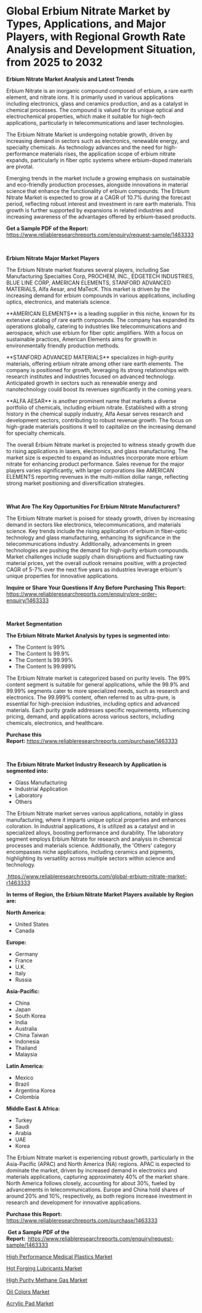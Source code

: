 <p><h1>Global Erbium Nitrate Market by Types, Applications, and Major Players, with Regional Growth Rate Analysis and Development Situation, from 2025 to 2032</h1></p><p><strong>Erbium Nitrate Market Analysis and Latest Trends</strong></p>
<p><p>Erbium Nitrate is an inorganic compound composed of erbium, a rare earth element, and nitrate ions. It is primarily used in various applications including electronics, glass and ceramics production, and as a catalyst in chemical processes. The compound is valued for its unique optical and electrochemical properties, which make it suitable for high-tech applications, particularly in telecommunications and laser technologies.</p><p>The Erbium Nitrate Market is undergoing notable growth, driven by increasing demand in sectors such as electronics, renewable energy, and specialty chemicals. As technology advances and the need for high-performance materials rises, the application scope of erbium nitrate expands, particularly in fiber optic systems where erbium-doped materials are pivotal. </p><p>Emerging trends in the market include a growing emphasis on sustainable and eco-friendly production processes, alongside innovations in material science that enhance the functionality of erbium compounds. The Erbium Nitrate Market is expected to grow at a CAGR of 10.7% during the forecast period, reflecting robust interest and investment in rare earth materials. This growth is further supported by expansions in related industries and increasing awareness of the advantages offered by erbium-based products.</p></p>
<p><strong>Get a Sample PDF of the Report:&nbsp;</strong> <a href="https://www.reliableresearchreports.com/enquiry/request-sample/1463333?utm_campaign=7&utm_medium=2&utm_source=Github&utm_content=ia&utm_term=01042025&utm_id=erbium-nitrate">https://www.reliableresearchreports.com/enquiry/request-sample/1463333</a></p>
<p>&nbsp;</p>
<p><strong>Erbium Nitrate Major Market Players</strong></p>
<p><p>The Erbium Nitrate market features several players, including Sae Manufacturing Specialties Corp, PROCHEM, INC., EDGETECH INDUSTRIES, BLUE LINE CORP, AMERICAN ELEMENTS, STANFORD ADVANCED MATERIALS, Alfa Aesar, and MaTecK. This market is driven by the increasing demand for erbium compounds in various applications, including optics, electronics, and materials science.</p><p>**AMERICAN ELEMENTS** is a leading supplier in this niche, known for its extensive catalog of rare earth compounds. The company has expanded its operations globally, catering to industries like telecommunications and aerospace, which use erbium for fiber optic amplifiers. With a focus on sustainable practices, American Elements aims for growth in environmentally friendly production methods.</p><p>**STANFORD ADVANCED MATERIALS** specializes in high-purity materials, offering erbium nitrate among other rare earth elements. The company is positioned for growth, leveraging its strong relationships with research institutes and industries focused on advanced technology. Anticipated growth in sectors such as renewable energy and nanotechnology could boost its revenues significantly in the coming years.</p><p>**ALFA AESAR** is another prominent name that markets a diverse portfolio of chemicals, including erbium nitrate. Established with a strong history in the chemical supply industry, Alfa Aesar serves research and development sectors, contributing to robust revenue growth. The focus on high-grade materials positions it well to capitalize on the increasing demand for specialty chemicals.</p><p>The overall Erbium Nitrate market is projected to witness steady growth due to rising applications in lasers, electronics, and glass manufacturing. The market size is expected to expand as industries incorporate more erbium nitrate for enhancing product performance. Sales revenue for the major players varies significantly, with larger corporations like AMERICAN ELEMENTS reporting revenues in the multi-million dollar range, reflecting strong market positioning and diversification strategies.</p></p>
<p>&nbsp;</p>
<p><strong>What Are The Key Opportunities For Erbium Nitrate Manufacturers?</strong></p>
<p><p>The Erbium Nitrate market is poised for steady growth, driven by increasing demand in sectors like electronics, telecommunications, and materials science. Key trends include the rising application of erbium in fiber-optic technology and glass manufacturing, enhancing its significance in the telecommunications industry. Additionally, advancements in green technologies are pushing the demand for high-purity erbium compounds. Market challenges include supply chain disruptions and fluctuating raw material prices, yet the overall outlook remains positive, with a projected CAGR of 5-7% over the next five years as industries leverage erbium's unique properties for innovative applications.</p></p>
<p><strong>Inquire or Share Your Questions If Any Before Purchasing This Report:</strong> <a href="https://www.reliableresearchreports.com/enquiry/pre-order-enquiry/1463333?utm_campaign=7&utm_medium=2&utm_source=Github&utm_content=ia&utm_term=01042025&utm_id=erbium-nitrate">https://www.reliableresearchreports.com/enquiry/pre-order-enquiry/1463333</a></p>
<p>&nbsp;</p>
<p><strong>Market Segmentation</strong></p>
<p><strong>The Erbium Nitrate Market Analysis by types is segmented into:</strong></p>
<p><ul><li>The Content Is 99%</li><li>The Content Is 99.9%</li><li>The Content Is 99.99%</li><li>The Content Is 99.999%</li></ul></p>
<p><p>The Erbium Nitrate market is categorized based on purity levels. The 99% content segment is suitable for general applications, while the 99.9% and 99.99% segments cater to more specialized needs, such as research and electronics. The 99.999% content, often referred to as ultra-pure, is essential for high-precision industries, including optics and advanced materials. Each purity grade addresses specific requirements, influencing pricing, demand, and applications across various sectors, including chemicals, electronics, and healthcare.</p></p>
<p><strong>Purchase this Report:&nbsp;</strong><a href="https://www.reliableresearchreports.com/purchase/1463333?utm_campaign=7&utm_medium=2&utm_source=Github&utm_content=ia&utm_term=01042025&utm_id=erbium-nitrate">https://www.reliableresearchreports.com/purchase/1463333</a></p>
<p>&nbsp;</p>
<p><strong>The Erbium Nitrate Market Industry Research by Application is segmented into:</strong></p>
<p><ul><li>Glass Manufacturing</li><li>Industrial Application</li><li>Laboratory</li><li>Others</li></ul></p>
<p><p>The Erbium Nitrate market serves various applications, notably in glass manufacturing, where it imparts unique optical properties and enhances coloration. In industrial applications, it is utilized as a catalyst and in specialized alloys, boosting performance and durability. The laboratory segment employs Erbium Nitrate for research and analysis in chemical processes and materials science. Additionally, the 'Others' category encompasses niche applications, including ceramics and pigments, highlighting its versatility across multiple sectors within science and technology.</p></p>
<p><a href="https://www.reliableresearchreports.com/global-erbium-nitrate-market-r1463333?utm_campaign=7&utm_medium=2&utm_source=Github&utm_content=ia&utm_term=01042025&utm_id=erbium-nitrate">&nbsp;https://www.reliableresearchreports.com/global-erbium-nitrate-market-r1463333</a></p>
<p><strong>In terms of Region, the Erbium Nitrate Market Players available by Region are:</strong></p>
<p>
    <p> <strong> North America: </strong>
        <ul>
            <li>United States</li>
            <li>Canada</li>
        </ul>
        </p> 
    <p> <strong> Europe: </strong>
        <ul>
            <li>Germany</li>
            <li>France</li>
            <li>U.K.</li>
            <li>Italy</li>
            <li>Russia</li>
        </ul>
        </p> 
    <p> <strong> Asia-Pacific: </strong>
        <ul>
            <li>China</li>
            <li>Japan</li>
            <li>South Korea</li>
            <li>India</li>
            <li>Australia</li>
            <li>China Taiwan</li>
            <li>Indonesia</li>
            <li>Thailand</li>
            <li>Malaysia</li>
        </ul>
        </p> 
    <p> <strong> Latin America: </strong>
        <ul>
            <li>Mexico</li>
            <li>Brazil</li>
            <li>Argentina Korea</li>
            <li>Colombia</li>
        </ul>
        </p> 
    <p> <strong> Middle East & Africa: </strong>
        <ul>
            <li>Turkey</li>
            <li>Saudi</li>
            <li>Arabia</li>
            <li>UAE</li>
            <li>Korea</li>
        </ul>
    </p>
    </p>
<p><p>The Erbium Nitrate market is experiencing robust growth, particularly in the Asia-Pacific (APAC) and North America (NA) regions. APAC is expected to dominate the market, driven by increased demand in electronics and materials applications, capturing approximately 40% of the market share. North America follows closely, accounting for about 30%, fueled by advancements in telecommunications. Europe and China hold shares of around 20% and 10%, respectively, as both regions increase investment in research and development for innovative applications.</p></p>
<p><strong>Purchase this Report: </strong><a href="https://www.reliableresearchreports.com/purchase/1463333?utm_campaign=7&utm_medium=2&utm_source=Github&utm_content=ia&utm_term=01042025&utm_id=erbium-nitrate">https://www.reliableresearchreports.com/purchase/1463333</a></p>
<p>&nbsp;<strong>Get a Sample PDF of the Report:&nbsp;&nbsp;</strong><a href="https://www.reliableresearchreports.com/enquiry/request-sample/1463333?utm_campaign=7&utm_medium=2&utm_source=Github&utm_content=ia&utm_term=01042025&utm_id=erbium-nitrate">https://www.reliableresearchreports.com/enquiry/request-sample/1463333</a></p>
<p><strong></strong></p>
<p><p><a href="https://github.com/bufkamaiahi7/Market-Research-Report-List-1/blob/main/high-performance-medical-plastics-market.md?utm_campaign=7&utm_medium=2&utm_source=Github&utm_content=ia&utm_term=01042025&utm_id=erbium-nitrate">High Performance Medical Plastics Market</a></p><p><a href="https://github.com/gasiorgary79/Market-Research-Report-List-1/blob/main/hot-forging-lubricants-market.md?utm_campaign=7&utm_medium=2&utm_source=Github&utm_content=ia&utm_term=01042025&utm_id=erbium-nitrate">Hot Forging Lubricants Market</a></p><p><a href="https://github.com/vigatoimrene04/Market-Research-Report-List-1/blob/main/high-purity-methane-gas-market.md?utm_campaign=7&utm_medium=2&utm_source=Github&utm_content=ia&utm_term=01042025&utm_id=erbium-nitrate">High Purity Methane Gas Market</a></p><p><a href="https://github.com/joubehobock75/Market-Research-Report-List-1/blob/main/oil-colors-market.md?utm_campaign=7&utm_medium=2&utm_source=Github&utm_content=ia&utm_term=01042025&utm_id=erbium-nitrate">Oil Colors Market</a></p><p><a href="https://github.com/supashcriana/Market-Research-Report-List-1/blob/main/acrylic-pad-market.md?utm_campaign=7&utm_medium=2&utm_source=Github&utm_content=ia&utm_term=01042025&utm_id=erbium-nitrate">Acrylic Pad Market</a></p></p>